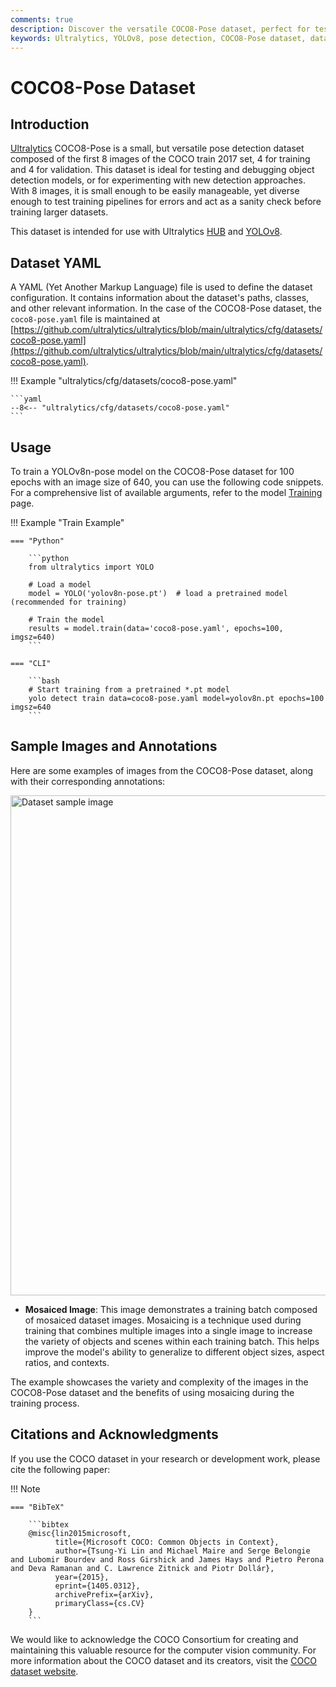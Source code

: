 ```yaml
---
comments: true
description: Discover the versatile COCO8-Pose dataset, perfect for testing and debugging pose detection models. Learn how to get started with YOLOv8-pose model training.
keywords: Ultralytics, YOLOv8, pose detection, COCO8-Pose dataset, dataset, model training, YAML
---
```


# COCO8-Pose Dataset

## Introduction

[Ultralytics](https://ultralytics.com) COCO8-Pose is a small, but versatile pose detection dataset composed of the first 8 images of the COCO train 2017 set, 4 for training and 4 for validation. This dataset is ideal for testing and debugging object detection models, or for experimenting with new detection approaches. With 8 images, it is small enough to be easily manageable, yet diverse enough to test training pipelines for errors and act as a sanity check before training larger datasets.

This dataset is intended for use with Ultralytics [HUB](https://hub.ultralytics.com)
and [YOLOv8](https://github.com/ultralytics/ultralytics).

## Dataset YAML

A YAML (Yet Another Markup Language) file is used to define the dataset configuration. It contains information about the dataset's paths, classes, and other relevant information. In the case of the COCO8-Pose dataset, the `coco8-pose.yaml` file is maintained at [https://github.com/ultralytics/ultralytics/blob/main/ultralytics/cfg/datasets/coco8-pose.yaml](https://github.com/ultralytics/ultralytics/blob/main/ultralytics/cfg/datasets/coco8-pose.yaml).

!!! Example "ultralytics/cfg/datasets/coco8-pose.yaml"

    ```yaml
    --8<-- "ultralytics/cfg/datasets/coco8-pose.yaml"
    ```

## Usage

To train a YOLOv8n-pose model on the COCO8-Pose dataset for 100 epochs with an image size of 640, you can use the following code snippets. For a comprehensive list of available arguments, refer to the model [Training](../../modes/train.md) page.

!!! Example "Train Example"

    === "Python"

        ```python
        from ultralytics import YOLO

        # Load a model
        model = YOLO('yolov8n-pose.pt')  # load a pretrained model (recommended for training)

        # Train the model
        results = model.train(data='coco8-pose.yaml', epochs=100, imgsz=640)
        ```

    === "CLI"

        ```bash
        # Start training from a pretrained *.pt model
        yolo detect train data=coco8-pose.yaml model=yolov8n.pt epochs=100 imgsz=640
        ```

## Sample Images and Annotations

Here are some examples of images from the COCO8-Pose dataset, along with their corresponding annotations:

<img src="https://user-images.githubusercontent.com/26833433/236818283-52eecb96-fc6a-420d-8a26-d488b352dd4c.jpg" alt="Dataset sample image" width="800">

- **Mosaiced Image**: This image demonstrates a training batch composed of mosaiced dataset images. Mosaicing is a technique used during training that combines multiple images into a single image to increase the variety of objects and scenes within each training batch. This helps improve the model's ability to generalize to different object sizes, aspect ratios, and contexts.

The example showcases the variety and complexity of the images in the COCO8-Pose dataset and the benefits of using mosaicing during the training process.

## Citations and Acknowledgments

If you use the COCO dataset in your research or development work, please cite the following paper:

!!! Note

    === "BibTeX"

        ```bibtex
        @misc{lin2015microsoft,
              title={Microsoft COCO: Common Objects in Context},
              author={Tsung-Yi Lin and Michael Maire and Serge Belongie and Lubomir Bourdev and Ross Girshick and James Hays and Pietro Perona and Deva Ramanan and C. Lawrence Zitnick and Piotr Dollár},
              year={2015},
              eprint={1405.0312},
              archivePrefix={arXiv},
              primaryClass={cs.CV}
        }
        ```

We would like to acknowledge the COCO Consortium for creating and maintaining this valuable resource for the computer vision community. For more information about the COCO dataset and its creators, visit the [COCO dataset website](https://cocodataset.org/#home).

